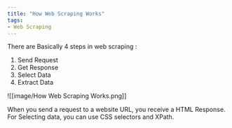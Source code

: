 ```yaml
---
title: "How Web Scraping Works"
tags:
- Web Scraping
---
```

There are Basically 4 steps in web scraping :
1. Send Request
2. Get Response
3. Select Data
4. Extract Data

![[image/How Web Scraping Works.png]]

When you send a request to a website URL, you receive a HTML Response. For Selecting data, you can use CSS selectors and XPath.